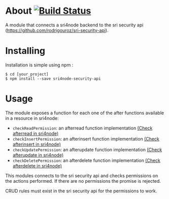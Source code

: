 # About [![Build Status](https://travis-ci.org/rodrigouroz/sri4node-security-api.svg?branch=master)](https://travis-ci.org/rodrigouroz/sri4node-security-api)

A module that connects a sri4node backend to the sri security api (https://github.com/rodrigouroz/sri-security-api).

# Installing

Installation is simple using npm :

    $ cd [your_project]
    $ npm install --save sri4node-security-api

# Usage

The module exposes a function for each one of the after functions available in a resource in sri4node:

- `checkReadPermission`: an afterread function implementation [(Check afterread in sri4node)](https://github.com/dimitrydhondt/sri4node#afterread)
- `checkInsertPermission`: an afterinsert function implementation [(Check afterinsert in sri4node)](https://github.com/dimitrydhondt/sri4node#afterupdate--afterinsert)
- `checkUpdatePermission`: an afterupdate function implementation [(Check afterupdate in sri4node)](https://github.com/dimitrydhondt/sri4node#afterupdate--afterinsert)
- `checkDeletePermission`: an afterdelete function implementation [(Check afterdelete in sri4node)](https://github.com/dimitrydhondt/sri4node#afterdelete)

This modules connects to the sri security api and checks permissions on the actions performed. If there are no permissions the promise is
rejected.

CRUD rules must exist in the sri security api for the permissions to work.
